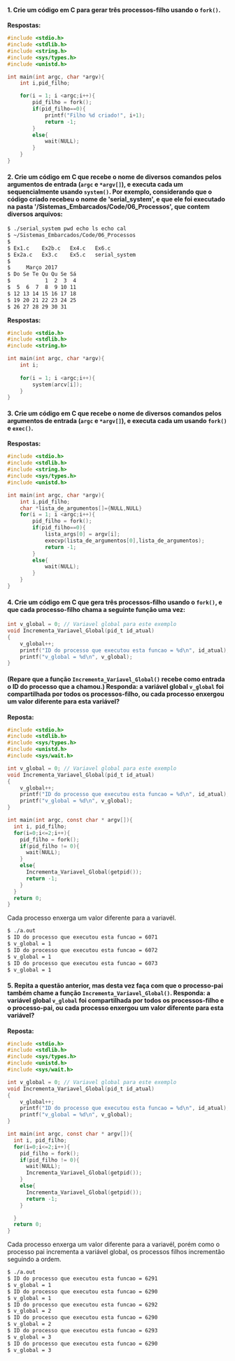 #### 1. Crie um código em C para gerar três processos-filho usando o `fork()`.

**Respostas:**

```C
#include <stdio.h>
#include <stdlib.h>
#include <string.h>
#include <sys/types.h>
#include <unistd.h>

int main(int argc, char *argv){
	int i,pid_filho;

	for(i = 1; i <argc;i++){
		pid_filho = fork();
		if(pid_filho==0){
			printf("Filho %d criado!", i+1);
			return -1;
		}
		else{
			wait(NULL);
		}
	}
}

```


#### 2. Crie um código em C que recebe o nome de diversos comandos pelos argumentos de entrada (`argc` e `*argv[]`), e executa cada um sequencialmente usando `system()`. Por exemplo, considerando que o código criado recebeu o nome de 'serial_system', e que ele foi executado na pasta '/Sistemas_Embarcados/Code/06_Processos', que contem diversos arquivos:

```bash
$ ./serial_system pwd echo ls echo cal
$ ~/Sistemas_Embarcados/Code/06_Processos
$
$ Ex1.c    Ex2b.c   Ex4.c   Ex6.c
$ Ex2a.c   Ex3.c    Ex5.c   serial_system
$
$     Março 2017
$ Do Se Te Qu Qu Se Sá
$           1  2  3  4
$  5  6  7  8  9 10 11
$ 12 13 14 15 16 17 18
$ 19 20 21 22 23 24 25
$ 26 27 28 29 30 31
```

**Respostas:**

```C
#include <stdio.h>
#include <stdlib.h>
#include <string.h>

int main(int argc, char *argv){
	int i;
	
	for(i = 1; i <argc;i++){
		system(arcv[i]);
	}
}

```

#### 3. Crie um código em C que recebe o nome de diversos comandos pelos argumentos de entrada (`argc` e `*argv[]`), e executa cada um usando `fork()` e `exec()`.


**Respostas:**

```C
#include <stdio.h>
#include <stdlib.h>
#include <string.h>
#include <sys/types.h>
#include <unistd.h>

int main(int argc, char *argv){
	int i,pid_filho;
	char *lista_de_argumentos[]={NULL,NULL}
	for(i = 1; i <argc;i++){
		pid_filho = fork();
		if(pid_filho==0){
			lista_args[0] = argv[i];
			execvp(lista_de_argumentos[0],lista_de_argumentos);
			return -1;
		}
		else{
			wait(NULL);
		}
	}
}

```

#### 4. Crie um código em C que gera três processos-filho usando o `fork()`, e que cada processo-filho chama a seguinte função uma vez:

```C
int v_global = 0; // Variavel global para este exemplo
void Incrementa_Variavel_Global(pid_t id_atual)
{
	v_global++;
	printf("ID do processo que executou esta funcao = %d\n", id_atual);
	printf("v_global = %d\n", v_global);
}
```

#### (Repare que a função `Incrementa_Variavel_Global()` recebe como entrada o ID do processo que a chamou.) Responda: a variável global `v_global` foi compartilhada por todos os processos-filho, ou cada processo enxergou um valor diferente para esta variável?

**Reposta:**
```C
#include <stdio.h>
#include <stdlib.h>
#include <sys/types.h>
#include <unistd.h>
#include <sys/wait.h>

int v_global = 0; // Variavel global para este exemplo
void Incrementa_Variavel_Global(pid_t id_atual)
{
	v_global++;
	printf("ID do processo que executou esta funcao = %d\n", id_atual);
	printf("v_global = %d\n", v_global);
}

int main(int argc, const char * argv[]){
  int i, pid_filho;
  for(i=0;i<=2;i++){
    pid_filho = fork();
    if(pid_filho != 0){
      wait(NULL);
    }
    else{
      Incrementa_Variavel_Global(getpid());
      return -1;
    }
  }
  return 0;
}
```
Cada processo enxerga um valor diferente para a variavél.
```bash
$ ./a.out 
$ ID do processo que executou esta funcao = 6071
$ v_global = 1
$ ID do processo que executou esta funcao = 6072
$ v_global = 1
$ ID do processo que executou esta funcao = 6073
$ v_global = 1

``` 
#### 5. Repita a questão anterior, mas desta vez faça com que o processo-pai também chame a função `Incrementa_Variavel_Global()`. Responda: a variável global `v_global` foi compartilhada por todos os processos-filho e o processo-pai, ou cada processo enxergou um valor diferente para esta variável?


**Reposta:**
```C
#include <stdio.h>
#include <stdlib.h>
#include <sys/types.h>
#include <unistd.h>
#include <sys/wait.h>

int v_global = 0; // Variavel global para este exemplo
void Incrementa_Variavel_Global(pid_t id_atual)
{
	v_global++;
	printf("ID do processo que executou esta funcao = %d\n", id_atual);
	printf("v_global = %d\n", v_global);
}

int main(int argc, const char * argv[]){
  int i, pid_filho;
  for(i=0;i<=2;i++){
    pid_filho = fork();
    if(pid_filho != 0){
      wait(NULL);
      Incrementa_Variavel_Global(getpid());
    }
    else{
      Incrementa_Variavel_Global(getpid());
      return -1;
    }

  }
  return 0;
}

```
Cada processo enxerga um valor diferente para a variavél, porém como o processo pai incrementa a variável global, os processos filhos incrementão seguindo a ordem.
```bash
$ ./a.out 
$ ID do processo que executou esta funcao = 6291
$ v_global = 1
$ ID do processo que executou esta funcao = 6290
$ v_global = 1
$ ID do processo que executou esta funcao = 6292
$ v_global = 2
$ ID do processo que executou esta funcao = 6290
$ v_global = 2
$ ID do processo que executou esta funcao = 6293
$ v_global = 3
$ ID do processo que executou esta funcao = 6290
$ v_global = 3


``` 
